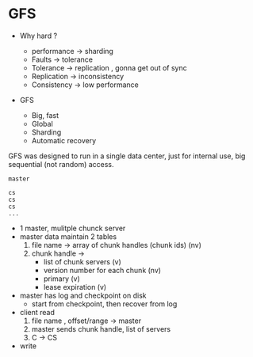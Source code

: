 
# GFS

- Why hard ?
    - performance -> sharding
    - Faults -> tolerance
    - Tolerance -> replication , gonna get out of sync
    - Replication -> inconsistency
    - Consistency -> low performance


- GFS
    - Big, fast
    - Global
    - Sharding
    - Automatic recovery

GFS was designed to run in a single data center, just for internal use, big sequential (not random) access.


```gfs
master 

cs 
cs
cs 
...
```

- 1 master, mulitple chunck server 
- master data maintain 2 tables 
    1. file name -> array of chunk handles (chunk ids)  (nv)
    2. chunk handle -> 
        - list of chunk servers  (v)
        - version number for each chunk  (nv)
        - primary  (v)
        - lease expiration  (v)
- master has log and checkpoint on disk
    - start from checkpoint, then recover from log
- client read
    1. file name , offset/range -> master
    2. master sends chunk handle, list of servers 
    3. C -> CS
- write 







